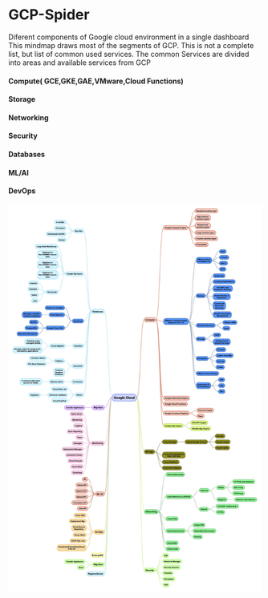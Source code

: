 # GCP-Spider
Diferent components of Google cloud environment in a single dashboard
This mindmap draws most of the segments of GCP.
This is not a complete list, but list of common used services.
The common Services are divided into areas and available services from GCP
#### Compute( GCE,GKE,GAE,VMware,Cloud Functions)
#### Storage
#### Networking
#### Security
#### Databases
#### ML/AI
#### DevOps


![Slide X](GoogleCloud.jpg)
